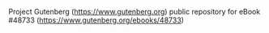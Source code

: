Project Gutenberg (https://www.gutenberg.org) public repository for eBook #48733 (https://www.gutenberg.org/ebooks/48733)
